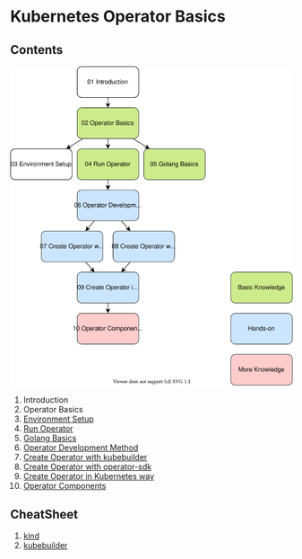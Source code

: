 # Kubernetes Operator Basics

## Contents

![](docs/contents.drawio.svg)

1. Introduction
1. Operator Basics
1. [Environment Setup](03-environment-setup)
1. [Run Operator](04-run-operator)
1. [Golang Basics](05-golang-basics)
1. [Operator Development Method](06-operator-development-method)
1. [Create Operator with kubebuilder](07-create-operator-with-kubebuilder)
1. [Create Operator with operator-sdk](08-create-operator-with-operator-sdk)
1. [Create Operator in Kubernetes way](09-create-operator-in-kubernetes-way)
1. [Operator Components](10-operator-components)

## CheatSheet

1. [kind](99-cheatsheet/kind)
1. [kubebuilder](99-cheatsheet/kubebuilder)
